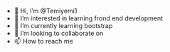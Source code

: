 - 👋 Hi, I’m @Temiyemi1
- 👀 I’m interested in learning frond end development
- 🌱 I’m currently learning bootstrap
- 💞️ I’m looking to collaborate on 
- 📫 How to reach me 

<!---
Temiyemi1/Temiyemi1 is a ✨ special ✨ repository because its `README.md` (this file) appears on your GitHub profile.
You can click the Preview link to take a look at your changes.
--->
